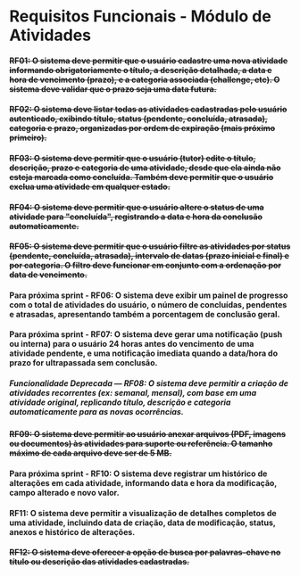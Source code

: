 # Requisitos Funcionais - Módulo de Atividades

#### ~~RF01: O sistema deve permitir que o usuário cadastre uma nova atividade informando obrigatoriamente o título, a descrição detalhada, a data e hora de vencimento (prazo), e a categoria associada (challenge, etc). O sistema deve validar que o prazo seja uma data futura.~~

#### ~~RF02: O sistema deve listar todas as atividades cadastradas pelo usuário autenticado, exibindo título, status (pendente, concluída, atrasada), categoria e prazo, organizadas por ordem de expiração (mais próximo primeiro).~~

#### ~~RF03: O sistema deve permitir que o usuário (tutor) edite o título, descrição, prazo e categoria de uma atividade, desde que ela ainda não esteja marcada como concluída. Também deve permitir que o usuário exclua uma atividade em qualquer estado.~~

#### ~~RF04: O sistema deve permitir que o usuário altere o status de uma atividade para "concluída", registrando a data e hora da conclusão automaticamente.~~

#### ~~RF05: O sistema deve permitir que o usuário filtre as atividades por status (pendente, concluída, atrasada), intervalo de datas (prazo inicial e final) e por categoria. O filtro deve funcionar em conjunto com a ordenação por data de vencimento.~~

#### Para próxima sprint - RF06: O sistema deve exibir um painel de progresso com o total de atividades do usuário, o número de concluídas, pendentes e atrasadas, apresentando também a porcentagem de conclusão geral.

#### Para próxima sprint - RF07: O sistema deve gerar uma notificação (push ou interna) para o usuário 24 horas antes do vencimento de uma atividade pendente, e uma notificação imediata quando a data/hora do prazo for ultrapassada sem conclusão.

##### Funcionalidade Deprecada — RF08: O sistema deve permitir a criação de atividades recorrentes (ex: semanal, mensal), com base em uma atividade original, replicando título, descrição e categoria automaticamente para as novas ocorrências.

#### ~~RF09: O sistema deve permitir ao usuário anexar arquivos (PDF, imagens ou documentos) às atividades para suporte ou referência. O tamanho máximo de cada arquivo deve ser de 5 MB.~~

#### Para próxima sprint - RF10: O sistema deve registrar um histórico de alterações em cada atividade, informando data e hora da modificação, campo alterado e novo valor.

#### RF11: O sistema deve permitir a visualização de detalhes completos de uma atividade, incluindo data de criação, data de modificação, status, anexos e histórico de alterações.

#### ~~RF12: O sistema deve oferecer a opção de busca por palavras-chave no título ou descrição das atividades cadastradas.~~